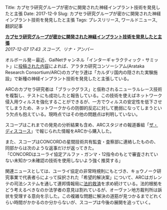 Title: カプセラ研究グループが密かに開発された神経インプラント技術を発見したと主張
Date: 2017-12-9
Slug: カプセラ研究グループが密かに開発された神経インプラント技術を発見したと主張
Tags: プレスリリース, ワールドニュース, 翻訳記事

<p class="lead"><strong><a href="https://community.eveonline.com/news/news-channels/world-news/capsuleer-research-group-claims-discovery-of-secret-research-into-neural-implants/">カプセラ研究グループが密かに開発された神経インプラント技術を発見したと主張</a></strong><br/>
<em>2017-12-07 17:43 スコープ、リナ・アンバー</em></p>
<p>オルボール発－最近、GalNetチャンネル「インターギャラクティック・サミット」に<a href="https://forums.eveonline.com/t/arc-investigation-of-hidden-laboratory-complex-underway/43638">投稿された内容</a>によれば、アラタカ研究コンソーシアム(Arataka Research Consortium/ARC)のカプセラ達は「カルダリ国内の隠された実験施設」で新種の神経インプラント技術を発見したと主張している。</p>
<p>ARCのカプセラ研究者は「ブラックグラス」と仮称されるニューラルレース技術を複製し、テストにも成功したと報告している。この技術を使えばネットワーク侵入用ウィルスを強化することができるが、一方でウィルスの安定性を低下させてしまうため、ネットワークからの防御的反応に対して脆弱になってしまうという欠点も抱えている。現時点ではその他の問題点は判明していない。</p>
<p>スコープはこれまでの発見の分析結果も含め、ARCスタジオの報道番組「<a href="https://www.youtube.com/watch?v=BwDv77Pf9Fg">ザ・ディスコース</a>」で報じられた情報をARCから購入した。</p>
<p>また、スコープはCONCORDの星間技術共有監査・査察部に連絡したものの、同部からは次のような返事だけが返ってきた。<br/>
「CONCORDはユーライ協定アルファ・ガンマ・12指令のもとで審査されていない未知かつ未確認の技術を使用しないよう強く推奨する」</p>
<p>関連ニュースとしては、ユーライ協定の非常時規則にもとづき、キョウノーク研究事業で代表者らによって採択された「希望的解決案」について、ARCはガレンテの司法システムを通して連邦情報局に<a href="https://forums.eveonline.com/t/arc-hope-for-all-act-litigation/29404">法的救済</a>を求め続けている。法的根拠をどう考えるべきなのか法学者の意見は割れているが、オーヴァン地方裁判所は訴状を受理する意向を示した。この複雑な問題に解決の道筋が見つかるまでどれくらい時間がかかるのか分からないが、スコープは今後の展開を追っていく。</p>

